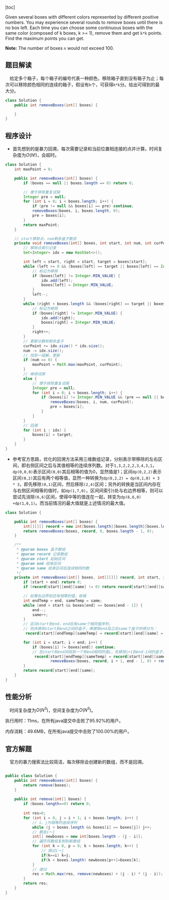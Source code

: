 [toc]

Given several boxes with different colors represented by different positive numbers.
You may experience several rounds to remove boxes until there is no box left. Each time you can choose some continuous boxes with the same color (composed of k boxes, k >= 1), remove them and get `k*k` points.
Find the maximum points you can get.

**Note:** The number of boxes `n` would not exceed 100.



## 题目解读

&emsp;给定多个箱子，每个箱子的编号代表一种颜色，移除箱子直到没有箱子为止；每次可以移除颜色相同的连续的箱子，假设有`k`个，可获得`k*k`分。给出可得到的最大分。

```java
class Solution {
    public int removeBoxes(int[] boxes) {

    }
}
```

## 程序设计

* 首先想到的是暴力回溯，每次需要记录和当前位置相连接的点并计算。时间复杂度为$O(N!)$，会超时。

```java
class Solution {
    int maxPoint = 0;

    public int removeBoxes(int[] boxes) {
        if (boxes == null || boxes.length == 0) return 0;

        // 便于排除重复试探
        Integer pre = null;
        for (int i = 0; i < boxes.length; i++) {
            if (pre != null && boxes[i] == pre) continue;
            removeBoxes(boxes, i, boxes.length, 0);
            pre = boxes[i];
        }
        return maxPoint;
    }

    // start移除点，num剩余盒子数目
    private void removeBoxes(int[] boxes, int start, int num, int curPoint) {
        // 移除点索引记录
        Set<Integer> idx = new HashSet<>();

        int left = start, right = start, target = boxes[start];
        while (left >= 0 && (boxes[left] == target || boxes[left] == Integer.MIN_VALUE)) {
            // 标记为移除
            if (boxes[left] != Integer.MIN_VALUE) {
                idx.add(left);
                boxes[left] = Integer.MIN_VALUE;
            }
            left--;
        }
        while (right < boxes.length && (boxes[right] == target || boxes[right] == Integer.MIN_VALUE)) {
            // 标记为移除
            if (boxes[right] != Integer.MIN_VALUE) {
                idx.add(right);
                boxes[right] = Integer.MIN_VALUE;
            }
            right++;
        }
        // 更新分数和剩余盒子
        curPoint += idx.size() * idx.size();
        num -= idx.size();
        // 找到一组解，更新
        if (num == 0) {
            maxPoint = Math.max(maxPoint, curPoint);
        }
        // 继续试探
        else {
            // 便于排除重复试探
            Integer pre = null;
            for (int i = 0; i < boxes.length; i++) {
                if (boxes[i] != Integer.MIN_VALUE && (pre == null || boxes[i] != pre)) {
                    removeBoxes(boxes, i, num, curPoint);
                    pre = boxes[i];
                }
            }
        }
        // 回溯
        for (int i : idx) {
            boxes[i] = target;
        }
    }
}
```

* 参考官方思路，优化的回溯方法采用三维数组记录，分别表示带移除的左右区间，即右侧区间之后与其值相等的连续序列数。对于`1,3,2,2,2,3,4,3,1`，`dp(0,0,0)`表示区间`(0,0)`其后相等的值为0，显然值是1；区间`dp(0,2,2)`表示区间`(0,2)`其后有两个相等值，显然一种转换为`dp(0,2,2) = dp(0,1,0) + 3 * 3`，即先移除`(0,1)`区间，然后移除`(2,4)`区间；另外的转换是当区间内存在与右侧区间相等的值时，如`dp(1,7,0)`，区间间索引`5`处与右边界相等，则可以尝试先消除`(6,6)`区间，使得中等的值连在一起，转变为`dp(6,6,0) +dp(1,6,1)`。而当前情况的最大值就是上述情况的最大值。

```java
class Solution {

    public int removeBoxes(int[] boxes) {
        int[][][] record = new int[boxes.length][boxes.length][boxes.length];
        return removeBoxes(boxes, record, 0, boxes.length - 1, 0);
    }

    /**
     * @param boxes 盒子数组
     * @param record 记录数组
     * @param start 起始区间
     * @param end 结束区间
     * @param same 结束区间后连续相同的数
     */
    private int removeBoxes(int[] boxes, int[][][] record, int start, int end, int same) {
        if (start > end) return 0;
        if (record[start][end][same] != 0) return record[start][end][same];

        // 如果右边界前还有相等的值，收缩
        int endTemp = end, sameTemp = same;
        while (end > start && boxes[end] == boxes[end - 1]) {
            end--;
            same++;
        }
        // 区间start到end，end后有same个相同值序列，
        // 则先移除start到end之间的盒子，再移除end及之后same个盒子的得分为：
         record[start][endTemp][sameTemp] = record[start][end][same] = removeBoxes(boxes, record, start, end - 1, 0) + (same + 1) * (same + 1);

        for (int i = start; i < end; i++) {
            if (boxes[i] != boxes[end]) continue;
            // 在start和end间找到一个和end相同的值i，先移除i+1到end-1间的盒子，然后移除start到i及end和以后same个盒子
             record[start][endTemp][sameTemp] = record[start][end][same] = Math.max(record[start][end][same],
                    removeBoxes(boxes, record, i + 1, end - 1, 0) + removeBoxes(boxes, record, start, i, same + 1));
        }
        return record[start][end][same];
    }
}
```

## 性能分析

&emsp;时间复杂度为$O(N^3)$，空间复杂度为$O(N^3)$。

执行用时：11ms，在所有java提交中击败了95.92%的用户。

内存消耗：49.6MB，在所有java提交中击败了100.00%的用户。

## 官方解题

&emsp;官方的暴力搜索法比较简洁，每次移除会创建新的数组，而不是回溯。

```java

public class Solution {
    public int removeBoxes(int[] boxes) {
        return remove(boxes);
    }
    
    public int remove(int[] boxes) {
        if (boxes.length==0) return 0;
        
        int res=0;
        for (int i = 0, j = i + 1; i < boxes.length; i++) {
            // i、j为相等的连续序列
            while (j < boxes.length && boxes[i] == boxes[j]) j++;
            // 删去i～j
            int[] newboxes = new int[boxes.length - (j - i)];
            // 遍历将数组复制到新数组
            for (int k = 0, p = 0; k < boxes.length; k++) {
                // 跳过i～j
                if(k==i) k=j;
                if(k < boxes.length) newboxes[p++]=boxes[k];
            }
            // 递归
            res = Math.max(res, remove(newboxes) + (j - i) * (j - i));
        }
        return res;
    }
}
```